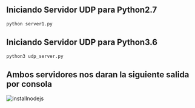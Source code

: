 ## Iniciando Servidor UDP para Python2.7

```
python server1.py
```

## Iniciando Servidor UDP para Python3.6

```
python3 udp_server.py
```

## Ambos servidores nos daran la siguiente salida por consola

![installnodejs](https://drive.google.com/uc?export=view&id=1xYhiVLpU0M5Z9yKp7joCOVowcYXKalDF)
